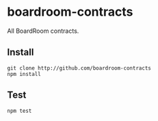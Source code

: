 # boardroom-contracts
All BoardRoom contracts.

## Install
```
git clone http://github.com/boardroom-contracts
npm install
```

## Test
```
npm test
```

